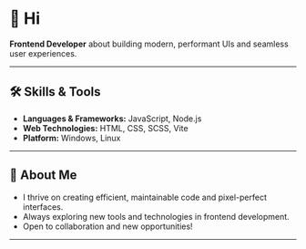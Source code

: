 # 👋 Hi

**Frontend Developer** about building modern, performant UIs and seamless user experiences.

---

## 🛠️ Skills & Tools
- **Languages & Frameworks:** JavaScript, Node.js
- **Web Technologies:** HTML, CSS, SCSS, Vite
- **Platform:** Windows, Linux

---

## 🚀 About Me
- I thrive on creating efficient, maintainable code and pixel-perfect interfaces.
- Always exploring new tools and technologies in frontend development.
- Open to collaboration and new opportunities!

---

<!--
🌱 Fun fact or motto: "Clean code advocate. Always learning."
-->
